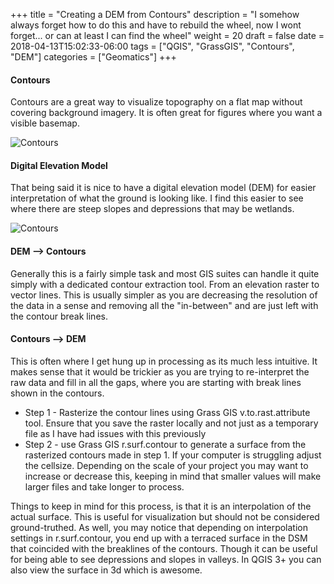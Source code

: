 +++
title = "Creating a DEM from Contours"
description = "I somehow always forget how to do this and have to rebuild the wheel, now I wont forget... or can at least I can find the wheel"
weight = 20
draft = false
date = 2018-04-13T15:02:33-06:00
tags = ["QGIS", "GrassGIS", "Contours", "DEM"]
categories = ["Geomatics"]
+++

#### Contours
Contours are a great way to visualize topography on a flat map without covering background imagery. It is often great for figures where you want a visible basemap.

![Contours](/img/posts/contours-dem/contours.jpg)

#### Digital Elevation Model
That being said it is nice to have a digital elevation model (DEM) for easier interpretation of what the ground is looking like. I find this easier to see where there are steep slopes and depressions that may be wetlands.

![Contours](/img/posts/contours-dem/dem.jpg)

#### DEM --> Contours
Generally this is a fairly simple task and most GIS suites can handle it quite simply with a dedicated contour extraction tool. From an elevation raster to vector lines. This is usually simpler as you are decreasing the resolution of the data in a sense and removing all the "in-between" and are just left with the contour break lines.

#### Contours --> DEM
This is often where I get hung up in processing as its much less intuitive. It makes sense that it would be trickier as you are trying to re-interpret the raw data and fill in all the gaps, where you are starting with break lines shown in the contours.

+ Step 1 - Rasterize the contour lines using Grass GIS v.to.rast.attribute tool. Ensure that you save the raster locally and not just as a temporary file as I have had issues with this previously
+ Step 2 - use Grass GIS r.surf.contour to generate a surface from the rasterized contours made in step 1. If your computer is struggling adjust the cellsize. Depending on the scale of your project you may want to increase or decrease this, keeping in mind that smaller values will make larger files and take longer to process.

Things to keep in mind for this process, is that it is an interpolation of the actual surface. This is useful for visualization but should not be considered ground-truthed. As well, you may notice that depending on interpolation settings in r.surf.contour, you end up with a terraced surface in the DSM that coincided with the breaklines of the contours.
Though it can be useful for being able to see depressions and slopes in valleys. In QGIS 3+ you can also view the surface in 3d which is awesome.
